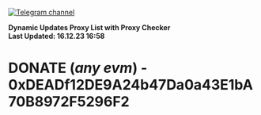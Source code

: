 [![Telegram channel](https://img.shields.io/endpoint?url=https://runkit.io/damiankrawczyk/telegram-badge/branches/master?url=https://t.me/n4z4v0d)](https://t.me/n4z4v0d) 

**Dynamic Updates Proxy List with Proxy Checker**  
**Last Updated: 16.12.23 16:58**

# DONATE (_any evm_) - 0xDEADf12DE9A24b47Da0a43E1bA70B8972F5296F2
